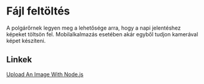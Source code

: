 # Fájl feltöltés
A polgárőrnek legyen meg a lehetősége arra, hogy a napi jelentéshez képeket töltsön fel.
Mobilalkalmazás esetében akár egyből tudjon kamerával képet készíteni.

## Linkek
[Upload An Image With Node.js](https://pqina.nl/blog/upload-image-with-nodejs/)
